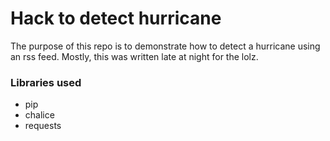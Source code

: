 # Hack to detect hurricane

The purpose of this repo is to demonstrate how to detect a hurricane using an rss feed. Mostly, this was written late at night for the lolz.

### Libraries used
- pip
- chalice
- requests
